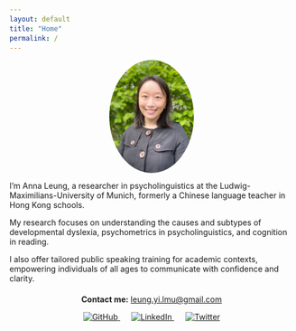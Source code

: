 ```yaml
---
layout: default
title: "Home"
permalink: /
---
```


<img src="/assets/images/Anna Leung_Photo.jpg" alt="Anna Leung" style="width:150px; border-radius:50%; display:block; margin:auto;">

I’m Anna Leung, a researcher in psycholinguistics at the Ludwig-Maximilians-University of Munich, formerly a Chinese language teacher in Hong Kong schools. 

My research focuses on understanding the causes and subtypes of developmental dyslexia, psychometrics in psycholinguistics, and cognition in reading.

I also offer tailored public speaking training for academic contexts, empowering individuals of all ages to communicate with confidence and clarity. 

<p style="text-align:center; margin-top: 20px;">
  <strong>Contact me:</strong> <a href="mailto:leung.yi.lmu@gmail.com">leung.yi.lmu@gmail.com</a>
</p>

<p style="text-align:center;">
  <a href="https://github.com/msleungyi" target="_blank" style="margin: 0 10px;">
    <img src="https://img.icons8.com/ios-glyphs/30/000000/github.png" alt="GitHub">
  </a>
  <a href="https://linkedin.com/in/leungyianna" target="_blank" style="margin: 0 10px;">
    <img src="https://img.icons8.com/ios-glyphs/30/000000/linkedin.png" alt="LinkedIn">
  </a>
  <a href="https://x.com/leungyianna" target="_blank" style="margin: 0 10px;">
    <img src="https://img.icons8.com/ios-glyphs/30/000000/twitter.png" alt="Twitter">
  </a>
</p>

